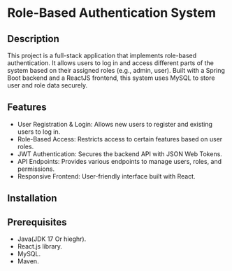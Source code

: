 # Role-Based Authentication System
## Description
This project is a full-stack application that implements role-based authentication. It allows users to log in and access different parts of the system based on their assigned roles (e.g., admin, user). Built with a Spring Boot backend and a ReactJS frontend, this system uses MySQL to store user and role data securely.
## Features
- User Registration & Login: Allows new users to register and existing users to log in.
- Role-Based Access: Restricts access to certain features based on user roles.
- JWT Authentication: Secures the backend API with JSON Web Tokens.
- API Endpoints: Provides various endpoints to manage users, roles, and permissions.
- Responsive Frontend: User-friendly interface built with React.
## Installation
## Prerequisites
- Java(JDK 17 Or hieghr).
- React.js  library.
- MySQL.
- Maven.
  






